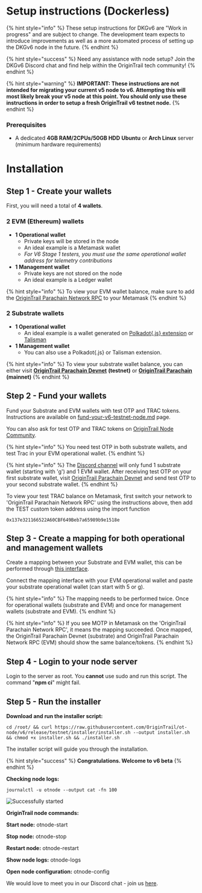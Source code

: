 # Setup instructions (Dockerless)

{% hint style="info" %}
These setup instructions for DKGv6 are "Work in progress" and are subject to change. The development team expects to introduce improvements as well as a more automated process of setting up the DKGv6 node in the future.
{% endhint %}

{% hint style="success" %}
Need any assistance with node setup? Join the DKGv6 Discord chat and find help within the OriginTrail tech community!
{% endhint %}

{% hint style="warning" %}
**IMPORTANT: These instructions are not intended for migrating your current v5 node to v6. Attempting this will most likely break your v5 node at this point. You should only use these instructions in order to setup a fresh OriginTrail v6 testnet node.**
{% endhint %}

### Prerequisites <a href="#docs-internal-guid-e057adbf-7fff-9a68-2579-1fe11935388b" id="docs-internal-guid-e057adbf-7fff-9a68-2579-1fe11935388b"></a>

* A dedicated **4GB RAM/2CPUs/50GB HDD** **Ubuntu** or **Arch Linux** server (minimum hardware requirements)

# Installation

## Step 1 - Create your wallets

First, you will need a total of **4 wallets**. 

### **2 EVM (Ethereum) wallets**
- **1 Operational wallet**
    - Private keys will be stored in the node
    - An ideal example is a Metamask wallet
    - *For V6 Stage 1 testers, you must use the same operational wallet address for telemetry contributions*
- **1 Management wallet** 
    - Private keys are not stored on the node
    - An ideal example is a Ledger wallet

{% hint style="info" %}
To view your EVM wallet balance, make sure to add the [OriginTrail Parachain Network RPC](https://docs.origintrail.io/blockchain-layer-1/origintrail-parachain/origintrail-parachain-network-rpc) to your Metamask
{% endhint %}

### **2 Substrate wallets**
- **1 Operational wallet**
    - An ideal example is a wallet generated on [Polkadot{.js} extension](https://polkadot.js.org/extension/) or [Talisman](https://talisman.xyz/)
- **1 Management wallet**
    - You can also use a Polkadot{.js} or Talisman extension.

{% hint style="info" %}
To view your substrate wallet balance, you can either visit
[**OriginTrail Parachain Devnet**](https://polkadot.js.org/apps/?rpc=wss%3A%2F%2Flofar.origin-trail.network#/accounts) **(testnet)** or [**OriginTrail Parachain**](https://polkadot.js.org/apps/?rpc=wss%3A%2F%2Fparachain-rpc.origin-trail.network#/accounts) **(mainnet)**
{% endhint %}

## Step 2 - Fund your wallets

Fund your Substrate and EVM wallets with test OTP and TRAC tokens. Instructions are available on [fund-your-v6-testnet-node.md](fund-your-v6-testnet-node.md "mention") page.

You can also ask for test OTP and TRAC tokens on [OriginTrail Node Community](https://t.me/otnodegroup). 

{% hint style="info" %}
You need test OTP in both substrate wallets, and test Trac in your EVM operational wallet.
{% endhint %}

{% hint style="info" %}
The [Discord channel](https://discord.com/channels/460837319025623050/748179338699997235) will only fund 1 substrate wallet (starting with 'g') and 1 EVM wallet. After receiving test OTP on your first substrate wallet, visit [OriginTrail Parachain Devnet](https://polkadot.js.org/apps/?rpc=wss%3A%2F%2Flofar.origin-trail.network#/accounts) and send test OTP to your second substrate wallet. 
{% endhint %}

To view your test TRAC balance on Metamask, first switch your network to 'OriginTrail Parachain Network RPC' using the instructions above, then add the TEST custom token address using the import function
```
0x137e321166522A60CBF649Beb7a65989b9e1518e
```

## Step 3 - Create a mapping for both operational and management wallets

Create a mapping between your Substrate and EVM wallet, this can be performed through [this interface](https://parachain.origintrail.io/parachain-account-mapping).&#x20;

Connect the mapping interface with your EVM operational wallet and paste your substrate operational wallet (can start with 5 or g). 

{% hint style="info" %}
The mapping needs to be performed twice. Once for operational wallets (substrate and EVM) and once for management wallets (substrate and EVM).
{% endhint %}

{% hint style="info" %}
If you see MOTP in Metamask on the 'OriginTrail Parachain Network RPC', it means the mapping succeeded. Once mapped, the OriginTrail Parachain Devnet (substrate) and OriginTrail Parachain Network RPC (EVM) should show the same balance/tokens. 
{% endhint %}

## Step 4 - Login to your node server

Login to the server as root. You **cannot** use sudo and run this script. The command "**npm ci**" might fail.

## Step 5 - Run the installer

**Download and run the installer script:**

```
cd /root/ && curl https://raw.githubusercontent.com/OriginTrail/ot-node/v6/release/testnet/installer/installer.sh --output installer.sh && chmod +x installer.sh && ./installer.sh
```

The installer script will guide you through the installation.

{% hint style="success" %}
**Congratulations. Welcome to v6 beta**
{% endhint %}

**Checking node logs:**

```
journalctl -u otnode --output cat -fn 100
```

![Successfully started](<../../.gitbook/assets/Screenshot 2021-12-27 at 15.49.28.png>)

**OriginTrail node commands:**

**Start node:** otnode-start&#x20;

**Stop node:** otnode-stop&#x20;

**Restart node:** otnode-restart&#x20;

**Show node logs:** otnode-logs&#x20;

**Open node configuration:** otnode-config

We would love to meet you in our Discord chat - join us [here](https://discord.gg/6BGSCJfk4Y).